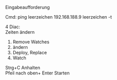 Eingabeaufforderung

Cmd: ping leerzeichen 192.168.188.9 leerzeichen -t

4 Diac:  
Zeiten ändern

1.  Remove Watches
2.  ändern
3.  Deploy, Replace
4.  Watch

Strg+C Anhalten  
Pfeil nach oben+ Enter Starten
